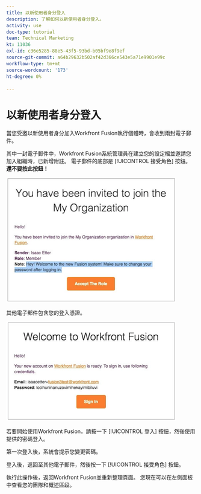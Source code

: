 ```yaml
---
title: 以新使用者身分登入
description: 了解如何以新使用者身分登入。
activity: use
doc-type: tutorial
team: Technical Marketing
kt: 11036
exl-id: c36e5285-88e5-43f5-93bd-b05bf9e8f9ef
source-git-commit: a64b29632b502af42d366ce543e5a71e9901e99c
workflow-type: tm+mt
source-wordcount: '173'
ht-degree: 0%

---
```


# 以新使用者身分登入

當您受邀以新使用者身分加入Workfront Fusion執行個體時，會收到兩封電子郵件。

其中一封電子郵件中，Workfront Fusion系統管理員在建立您的設定檔並邀請您加入組織時，已新增附註。 電子郵件的底部是 [!UICONTROL 接受角色] 按鈕。 **還不要按此按鈕！**

![電子郵件邀請的影像](assets/new-user-1.png)

其他電子郵件包含您的登入憑證。

![電子郵件邀請的影像](assets/new-user-2.png)

若要開始使用Workfront Fusion，請按一下 [!UICONTROL 登入] 按鈕，然後使用提供的密碼登入。

第一次登入後，系統會提示您變更密碼。

登入後，返回至其他電子郵件，然後按一下 [!UICONTROL 接受角色] 按鈕。

執行此操作後，返回Workfront Fusion並重新整理頁面。 您現在可以在左側面板中查看您的團隊和概述區段。

